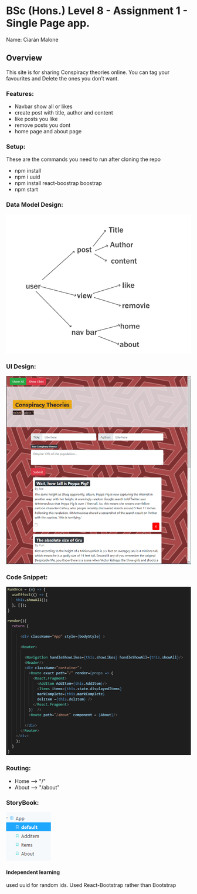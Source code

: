 
# BSc (Hons.) Level 8 - Assignment 1 - Single Page app.
Name: Ciarán Malone

## Overview
This site is for sharing Conspiracy theories online. You can tag your favourites and Delete the ones you don’t want.


### Features:
- Navbar show all or likes
- create post with title, author and content
- like posts you like
- remove posts you dont
- home page and about page 

### Setup:
These are the commands you need to run after cloning the repo 
- npm install
- npm i uuid
- npm install react-boostrap boostrap
- npm start

### Data Model Design:
![Data Model Design](https://raw.githubusercontent.com/ciaranmalone/reactstuff/master/data%20model%20Design.png)

### UI Design:
![ui](https://raw.githubusercontent.com/ciaranmalone/reactstuff/master/ui.PNG)

### Code Snippet:
![Code Snippet](https://raw.githubusercontent.com/ciaranmalone/reactstuff/master/code%20snippit.PNG)

### Routing:
- Home --> "/"
- About --> "/about"

### StoryBook:
![storyboard](https://raw.githubusercontent.com/ciaranmalone/reactstuff/master/storyboard%20Example.PNG)

#### Independent learning
used uuid for random ids. Used React-Bootstrap rather than Bootstrap

